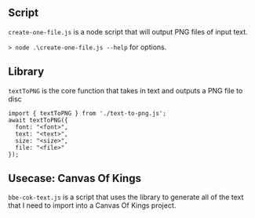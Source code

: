 ## Script

`create-one-file.js` is a node script that will output PNG files of input text. 

`> node .\create-one-file.js --help` for options.

## Library

`textToPNG` is the core function that takes in text and outputs a PNG file to disc

```
import { textToPNG } from './text-to-png.js';
await textToPNG({
  font: "<font>",
  text: "<text>",
  size: "<size>",
  file: "<file>"
});
```

## Usecase: Canvas Of Kings

`bbe-cok-text.js` is a script that uses the library to generate all of the text that I need to import into a Canvas Of Kings project.
